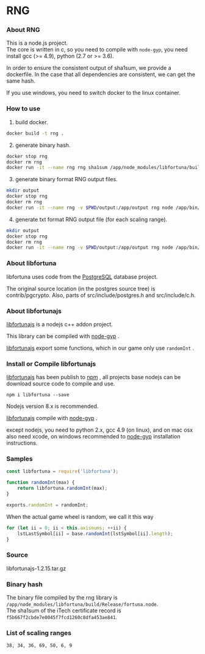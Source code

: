 # RNG

### About RNG

This is a node.js project.  
The core is written in c, so you need to compile with ``node-gyp``, you need install gcc (>= 4.9), python (2.7 or >= 3.6).  

In order to ensure the consistent output of sha1sum, we provide a dockerfile. In the case that all dependencies are consistent, we can get the same hash.

If you use windows, you need to switch docker to the linux container.

### How to use

1. build docker.

``` sh
docker build -t rng .
```

2. generate binary hash.

``` sh
docker stop rng
docker rm rng
docker run -it --name rng rng sha1sum /app/node_modules/libfortuna/build/Release/fortuna.node
```

3. generate binary format RNG output files.

``` sh
mkdir output
docker stop rng
docker rm rng
docker run -it --name rng -v $PWD/output:/app/output rng node /app/bin/rnga.js
```

4. generate txt format RNG output file (for each scaling range).

``` sh
mkdir output
docker stop rng
docker rm rng
docker run -it --name rng -v $PWD/output:/app/output rng node /app/bin/rngb.js
```

### About libfortuna

libfortuna uses code from the [PostgreSQL](http://www.postgres.org/) database project.

The original source location (in the postgres source tree) is contrib/pgcrypto. Also, parts of src/include/postgres.h and src/include/c.h.

### About libfortunajs

[libfortunajs](https://github.com/zhs007/libfortunajs) is a nodejs c++ addon project. 

This library can be compiled with [node-gyp](https://github.com/nodejs/node-gyp) .

[libfortunajs](https://github.com/zhs007/libfortunajs) export some functions, which in our game only use ```randomInt``` .

### Install or Compile libfortunajs

[libfortunajs](https://github.com/zhs007/libfortunajs) has been publish to [npm](https://www.npmjs.com/) , all projects base nodejs can be download source code to compile and use.

```
npm i libfortuna --save
``` 

Nodejs version 8.x is recommended.

[libfortunajs](https://github.com/zhs007/libfortunajs) compile with [node-gyp](https://github.com/nodejs/node-gyp) .

except nodejs, you need to python 2.x, gcc 4.9 (on linux), and on mac osx also need xcode, on windows recommended to [node-gyp](https://github.com/nodejs/node-gyp) installation instructions.

### Samples

``` js
const libfortuna = require('libfortuna');

function randomInt(max) {
    return libfortuna.randomInt(max);
}

exports.randomInt = randomInt;
```

When the actual game wheel is random, we call it this way

``` js
for (let ii = 0; ii < this.axisnums; ++ii) {
    lstLastSymbol[ii] = base.randomInt(lstSymbol[ii].length);
}
```

### Source

libfortunajs-1.2.15.tar.gz

### Binary hash

The binary file compiled by the rng library is `/app/node_modules/libfortuna/build/Release/fortuna.node`.  
The sha1sum of the iTech certificate record is `f5b667f2cbde7e0045f7fcd1260c8dfa453ae841`.


### List of scaling ranges

```
38, 34, 36, 69, 50, 6, 9
```
